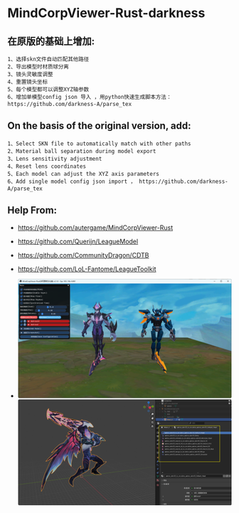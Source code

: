 # MindCorpViewer-Rust-darkness
## 在原版的基础上增加:
    1、选择skn文件自动匹配其他路径
    2、导出模型时材质球分离
    3、镜头灵敏度调整
    4、重置镜头坐标
    5、每个模型都可以调整XYZ轴参数
    6、增加单模型config json 导入 ，用python快速生成脚本方法：https://github.com/darkness-A/parse_tex


## On the basis of the original version, add:
    1、Select SKN file to automatically match with other paths
    2、Material ball separation during model export
    3、Lens sensitivity adjustment
    4、Reset lens coordinates
    5、Each model can adjust the XYZ axis parameters
    6、Add single model config json import ， https://github.com/darkness-A/parse_tex


## Help From:
* https://github.com/autergame/MindCorpViewer-Rust
* https://github.com/Querijn/LeagueModel
* https://github.com/CommunityDragon/CDTB
* https://github.com/LoL-Fantome/LeagueToolkit



* ![alt text](assets/2.png)
![alt text](assets/1.png)
